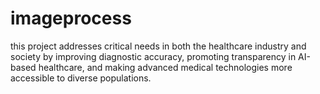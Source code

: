 # imageprocess
this project addresses critical needs in both the healthcare industry and society by improving diagnostic accuracy, promoting transparency in AI-based healthcare, and making advanced medical technologies more accessible to diverse populations.

